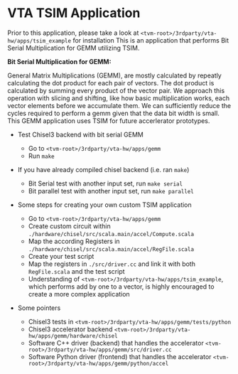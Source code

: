 <!--- Licensed to the Apache Software Foundation (ASF) under one -->
<!--- or more contributor license agreements.  See the NOTICE file -->
<!--- distributed with this work for additional information -->
<!--- regarding copyright ownership.  The ASF licenses this file -->
<!--- to you under the Apache License, Version 2.0 (the -->
<!--- "License"); you may not use this file except in compliance -->
<!--- with the License.  You may obtain a copy of the License at -->

<!---   http://www.apache.org/licenses/LICENSE-2.0 -->

<!--- Unless required by applicable law or agreed to in writing, -->
<!--- software distributed under the License is distributed on an -->
<!--- "AS IS" BASIS, WITHOUT WARRANTIES OR CONDITIONS OF ANY -->
<!--- KIND, either express or implied.  See the License for the -->
<!--- specific language governing permissions and limitations -->
<!--- under the License. -->

VTA TSIM Application
======================
Prior to this application, please take a look at `<tvm-root>/3rdparty/vta-hw/apps/tsim_example` for installation
This is an application that performs Bit Serial Multiplication for GEMM utilizing TSIM.

**Bit Serial Multiplication for GEMM:**

General Matrix Multiplications (GEMM), are mostly calculated by repeatly calculating the dot product for each pair of vectors.
The dot product is calculated by summing every product of the vector pair.
We approach this operation with slicing and shifting, like how basic multiplication works, each vector elements before we accumulate them.
We can sufficiently reduce the cycles required to perform a gemm given that the data bit width is small. This GEMM application uses TSIM for future accerlerator prototypes.

* Test Chisel3 backend with bit serial GEMM
    * Go to `<tvm-root>/3rdparty/vta-hw/apps/gemm`
    * Run `make`

* If you have already compiled chisel backend (i.e. ran `make`)
    * Bit Serial test with another input set, run `make serial`
    * Bit parallel test with another input set, run `make parallel`

* Some steps for creating your own custom TSIM application
    * Go to `<tvm-root>/3rdparty/vta-hw/apps/gemm`
    * Create custom circuit within `./hardware/chisel/src/scala.main/accel/Compute.scala`
    * Map the according Registers in `./hardware/chisel/src/scala.main/accel/RegFile.scala`
    * Create your test script
    * Map the registers in `./src/driver.cc` and link it with both `RegFile.scala` and the test script
    * Understanding of `<tvm-root>/3rdparty/vta-hw/apps/tsim_example`, which performs add by one to a vector, is highly encouraged to create a more complex application

* Some pointers
    * Chisel3 tests in `<tvm-root>/3rdparty/vta-hw/apps/gemm/tests/python`
    * Chisel3 accelerator backend `<tvm-root>/3rdparty/vta-hw/apps/gemm/hardware/chisel`
    * Software C++ driver (backend) that handles the accelerator `<tvm-root>/3rdparty/vta-hw/apps/gemm/src/driver.cc`
    * Software Python driver (frontend) that handles the accelerator `<tvm-root>/3rdparty/vta-hw/apps/gemm/python/accel`
